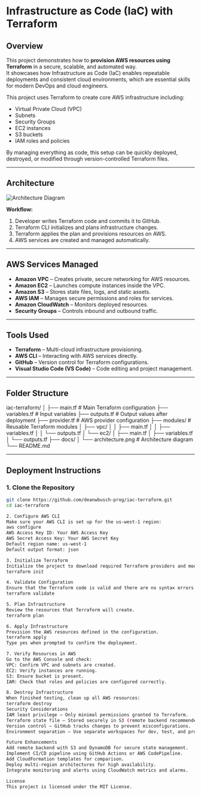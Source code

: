 # Infrastructure as Code (IaC) with Terraform

## Overview
This project demonstrates how to **provision AWS resources using Terraform** in a secure, scalable, and automated way.  
It showcases how Infrastructure as Code (IaC) enables repeatable deployments and consistent cloud environments, which are essential skills for modern DevOps and cloud engineers.

This project uses Terraform to create core AWS infrastructure including:
- Virtual Private Cloud (VPC)
- Subnets
- Security Groups
- EC2 instances
- S3 buckets
- IAM roles and policies

By managing everything as code, this setup can be quickly deployed, destroyed, or modified through version-controlled Terraform files.

---

## Architecture
![Architecture Diagram](docs/architecture.png)

**Workflow:**
1. Developer writes Terraform code and commits it to GitHub.
2. Terraform CLI initializes and plans infrastructure changes.
3. Terraform applies the plan and provisions resources on AWS.
4. AWS services are created and managed automatically.

---

## AWS Services Managed
- **Amazon VPC** – Creates private, secure networking for AWS resources.
- **Amazon EC2** – Launches compute instances inside the VPC.
- **Amazon S3** – Stores state files, logs, and static assets.
- **AWS IAM** – Manages secure permissions and roles for services.
- **Amazon CloudWatch** – Monitors deployed resources.
- **Security Groups** – Controls inbound and outbound traffic.

---

## Tools Used
- **Terraform** – Multi-cloud infrastructure provisioning.
- **AWS CLI** – Interacting with AWS services directly.
- **GitHub** – Version control for Terraform configurations.
- **Visual Studio Code (VS Code)** – Code editing and project management.

---

## Folder Structure
iac-terraform/
│
├── main.tf # Main Terraform configuration
├── variables.tf # Input variables
├── outputs.tf # Output values after deployment
├── provider.tf # AWS provider configuration
├── modules/ # Reusable Terraform modules
│ ├── vpc/
│ │ ├── main.tf
│ │ ├── variables.tf
│ │ └── outputs.tf
│ └── ec2/
│ ├── main.tf
│ ├── variables.tf
│ └── outputs.tf
├── docs/
│ └── architecture.png # Architecture diagram
└── README.md

---

## Deployment Instructions

### **1. Clone the Repository**
```bash
git clone https://github.com/deanwbusch-prog/iac-terraform.git
cd iac-terraform

2. Configure AWS CLI
Make sure your AWS CLI is set up for the us-west-1 region:
aws configure
AWS Access Key ID: Your AWS Access Key
AWS Secret Access Key: Your AWS Secret Key
Default region name: us-west-1
Default output format: json

3. Initialize Terraform
Initialize the project to download required Terraform providers and modules.
terraform init

4. Validate Configuration
Ensure that the Terraform code is valid and there are no syntax errors.
terraform validate

5. Plan Infrastructure
Review the resources that Terraform will create.
terraform plan

6. Apply Infrastructure
Provision the AWS resources defined in the configuration.
terraform apply
Type yes when prompted to confirm the deployment.

7. Verify Resources in AWS
Go to the AWS Console and check:
VPC: Confirm VPC and subnets are created.
EC2: Verify instances are running.
S3: Ensure bucket is present.
IAM: Check that roles and policies are configured correctly.

8. Destroy Infrastructure
When finished testing, clean up all AWS resources:
terraform destroy
Security Considerations
IAM least privilege – Only minimal permissions granted to Terraform.
Terraform state file – Stored securely in S3 (remote backend recommended).
Version control – GitHub tracks changes to prevent misconfigurations.
Environment separation – Use separate workspaces for dev, test, and production.

Future Enhancements
Add remote backend with S3 and DynamoDB for secure state management.
Implement CI/CD pipeline using GitHub Actions or AWS CodePipeline.
Add CloudFormation templates for comparison.
Deploy multi-region architectures for high availability.
Integrate monitoring and alerts using CloudWatch metrics and alarms.

License
This project is licensed under the MIT License.
